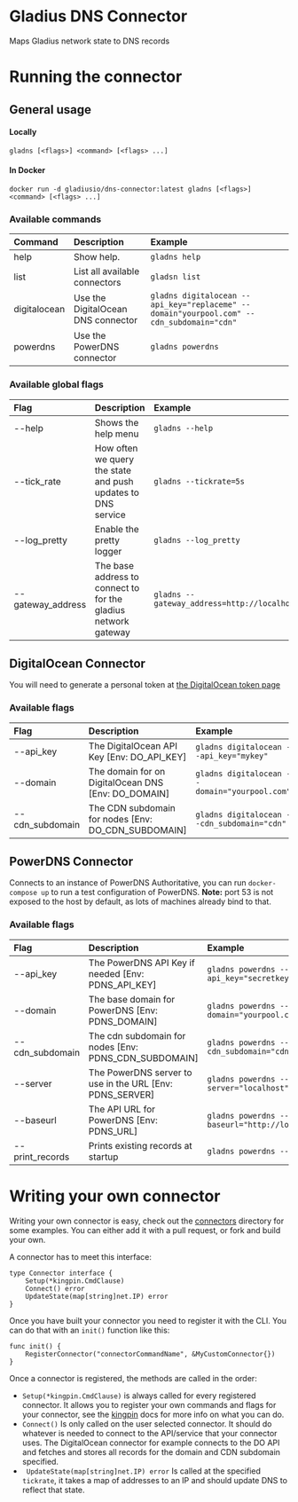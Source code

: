 # Gladius DNS Connector
Maps Gladius network state to DNS records

# Running the connector

## General usage

#### Locally
`gladns [<flags>] <command> [<flags> ...]`

#### In Docker
`docker run -d gladiusio/dns-connector:latest gladns [<flags>] <command> [<flags> ...]`

### Available commands

| Command      | Description                        | Example                                                                                  |
|:-------------|:-----------------------------------|:-----------------------------------------------------------------------------------------|
| help         | Show help.                         | `gladns help`                                                                            |
| list         | List all available connectors      | `gladsn list`                                                                            |
| digitalocean | Use the DigitalOcean DNS connector | `gladns digitalocean --api_key="replaceme" --domain"yourpool.com" --cdn_subdomain="cdn"` |
| powerdns     | Use the PowerDNS connector         | `gladns powerdns`                                                                        |

### Available global flags
| Flag              | Description                                                    | Example                                          |
|:------------------|:---------------------------------------------------------------|:-------------------------------------------------|
| --help            | Shows the help menu                                            | `gladns --help`                                  |
| --tick_rate       | How often we query the state and push updates to DNS service   | `gladns --tickrate=5s`                           |
| --log_pretty      | Enable the pretty logger                                       | `gladns --log_pretty`                            |
| --gateway_address | The base address to connect to for the gladius network gateway | `gladns --gateway_address=http://localhost:3001` |


## DigitalOcean Connector 

You will need to generate a personal token at [the DigitalOcean token page](https://cloud.digitalocean.com/account/api/tokens) 

### Available flags
| Flag            | Description                                         | Example                                       |
|:----------------|:----------------------------------------------------|:----------------------------------------------|
| --api_key       | The DigitalOcean API Key [Env: DO_API_KEY]          | `gladns digitalocean --api_key="mykey"`       |
| --domain        | The domain for on DigitalOcean DNS [Env: DO_DOMAIN] | `gladns digitalocean --domain="yourpool.com"` |
| --cdn_subdomain | The CDN subdomain for nodes [Env: DO_CDN_SUBDOMAIN] | `gladns digitalocean --cdn_subdomain="cdn"`   |

## PowerDNS Connector 
Connects to an instance of PowerDNS Authoritative, you can run `docker-compose up` to run a test configuration of PowerDNS. **Note:** port 53 is not exposed to the host by default, as lots of machines already bind to that.

### Available flags
| Flag            | Description                                              | Example                                             |
|:----------------|:---------------------------------------------------------|:----------------------------------------------------|
| --api_key       | The PowerDNS API Key if needed [Env: PDNS_API_KEY]       | `gladns powerdns --api_key="secretkey"`             |
| --domain        | The base domain for PowerDNS [Env: PDNS_DOMAIN]          | `gladns powerdns --domain="yourpool.com"`           |
| --cdn_subdomain | The cdn subdomain for nodes [Env: PDNS_CDN_SUBDOMAIN]    | `gladns powerdns --cdn_subdomain="cdn"`             |
| --server        | The PowerDNS server to use in the URL [Env: PDNS_SERVER] | `gladns powerdns --server="localhost"`              |
| --baseurl       | The API URL for PowerDNS [Env: PDNS_URL]                 | `gladns powerdns --baseurl="http://localhost:8081"` |
| --print_records | Prints existing records at startup                       | `gladns powerdns --print_records`                   |


# Writing your own connector

Writing your own connector is easy, check out the [connectors](./connectors) directory for some examples. You can either add it with a pull request, or fork and build your own.

A connector has to meet this interface:

```golang
type Connector interface {
    Setup(*kingpin.CmdClause)
    Connect() error
    UpdateState(map[string]net.IP) error
}
```

Once you have built your connector you need to register it with the CLI. You can do that with an `init()` function like this:

```golang
func init() {
    RegisterConnector("connectorCommandName", &MyCustomConnector{})
}
```

Once a connector is registered, the methods are called in the order:

- `Setup(*kingpin.CmdClause)` is always called for every registered connector. It allows you to register your own commands and flags for your connector, see the [kingpin](https://github.com/alecthomas/kingpin) docs for more info on what you can do.
- `Connect()` Is only called on the user selected connector. It should do whatever is needed to connect to the API/service that your connector uses. The DigitalOcean connector for example connects to the DO API and fetches and stores all records for the domain and CDN subdomain specified.
- ` UpdateState(map[string]net.IP) error` Is called at the specified `tickrate`, it takes a map of addresses to an IP and should update DNS to reflect that state.

